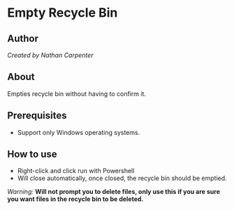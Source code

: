 # Empty Recycle Bin

## Author
_Created by Nathan Carpenter_

## About
Empties recycle bin without having to confirm it.

## Prerequisites
- Support only Windows operating systems. 

## How to use
- Right-click and click run with Powershell
- Will close automatically, once closed, the recycle bin should be emptied.

*Warning:* **Will not prompt you to delete files, only use this if you are sure you want files in the recycle bin to be deleted.**
